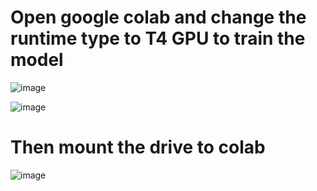 # Open google colab and change the runtime type to T4 GPU to train the model

![image](https://github.com/vansh-seth/Detection-and-traking-using-yolov5/assets/111755254/9a07f010-876a-4c98-9fb5-1fff5c6c0f95)

![image](https://github.com/vansh-seth/Detection-and-traking-using-yolov5/assets/111755254/0ffba1ba-0b07-425a-ad1a-d9e6a4bbd6a7)

# Then mount the drive to colab 

![image](https://github.com/vansh-seth/Detection-and-traking-using-yolov5/assets/111755254/3a420cb5-d8c0-4e9e-a4f4-b3991a5b295a)
